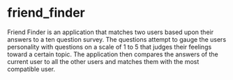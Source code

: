 # friend_finder

Friend Finder is an application that matches two users based upon their answers to a ten question survey. The questions attempt to gauge the users personality with questions on a scale of 1 to 5 that judges their feelings toward a certain topic. The application then compares the answers of the current user to all the other users and matches them with the most compatible user.